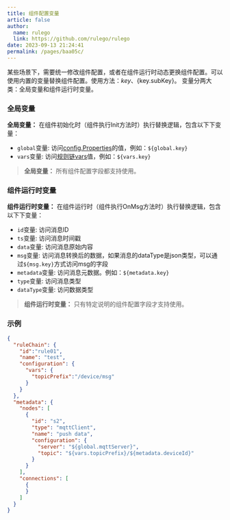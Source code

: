 ```yaml
---
title: 组件配置变量
article: false
author: 
  name: rulego
  link: https://github.com/rulego/rulego
date: 2023-09-13 21:24:41
permalink: /pages/baa05c/
---
```


某些场景下，需要统一修改组件配置，或者在组件运行时动态更换组件配置。可以使用内置的变量替换组件配置。使用方法：${key}、${key.subKey}。
变量分两大类：全局变量和组件运行时变量。

### 全局变量
**全局变量：** 在组件初始化时（组件执行Init方法时）执行替换逻辑，包含以下下变量：
- `global`变量: 访问[config.Properties](/pages/d59341/#Properties)的值，例如：`${global.key}`
- `vars`变量: 访问[规则链vars](/pages/10e1c0/#rulechain-configuration-%E8%A7%84%E5%88%99%E9%93%BE%E7%9A%84%E9%85%8D%E7%BD%AE%E4%BF%A1%E6%81%AF)值，例如：`${vars.key}`

> **全局变量：** 所有组件配置字段都支持使用。
### 组件运行时变量

**组件运行时变量：** 在组件运行时（组件执行OnMsg方法时）执行替换逻辑，包含以下下变量：

- `id`变量: 访问消息ID
- `ts`变量: 访问消息时间戳
- `data`变量: 访问消息原始内容
- `msg`变量: 访问消息转换后的数据，如果消息的dataType是json类型，可以通过`${msg.key}`方式访问msg的字段
- `metadata`变量: 访问消息元数据。例如：`${metadata.key}`
- `type`变量: 访问消息类型
- `dataType`变量: 访问数据类型

> **组件运行时变量：** 只有特定说明的组件配置字段才支持使用。
### 示例
```json
{
  "ruleChain": {
	"id":"rule01",
    "name": "test",
    "configuration": {
      "vars": {
        "topicPrefix":"/device/msg"
      }
    }
  },
  "metadata": {
    "nodes": [
      {
        "id": "s2",
        "type": "mqttClient",
        "name": "push data",
        "configuration": {
          "server": "${global.mqttServer}",
          "topic": "${vars.topicPrefix}/${metadata.deviceId}"
        }
      }
    ],
    "connections": [
      {
      }
    ]
  }
}
```